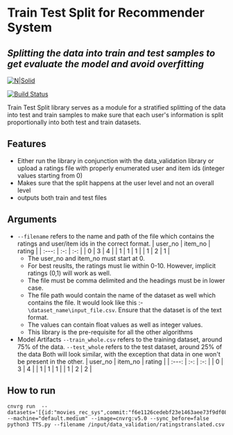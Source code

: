 # Train Test Split for Recommender System
## _Splitting the data into train and test samples to get evaluate the model and avoid overfitting_

[![N|Solid](https://cnvrg.io/wp-content/uploads/2018/12/logo-dark.png)](https://nodesource.com/products/nsolid)

[![Build Status](https://travis-ci.org/joemccann/dillinger.svg?branch=master)](https://travis-ci.org/joemccann/dillinger)

Train Test Split library serves as a module for a stratified splitting of the data into test and train samples to make sure that each user's information is split proportionally into both test and train datasets.

## Features
- Either run the library in conjunction with the data_validation library or upload a ratings file with properly enumerated user and item ids (integer values starting from 0)
- Makes sure that the split happens at the user level and not an overall level
- outputs both train and test files 

## Arguments
- `--filename` refers to the name and path of the file which contains the ratings and user/item ids in the correct format.
    | user_no | item_no  | rating  |
    | :---:   | :-: | :-: |
    | 0 | 3 | 4 |
    | 1 | 1 | 1 |
    | 1 | 2 | 1 |
   - The user_no and item_no must start at 0. 
   - For best reuslts, the ratings must lie within 0-10. However, implicit ratings (0,1) will work as well.
   - The file must be comma delimited and the headings must be in lower case.
   - The file path would contain the name of the dataset as well which contains the file. It would look like this :- `\dataset_name\input_file.csv`. Ensure that the dataset is of the text format.
   - The values can contain float values as well as integer values.
   - This library is the pre-requisite for all the other algorithms
 - Model Artifacts
        `--train_whole.csv` refers to the training dataset, around 75% of the data.
        `--test_whole` refers to the test dataset, around 25% of the data
        Both will look similar, with the exception that data in one won't be present in the other.
    | user_no | item_no  | rating  |
    | :---:   | :-: | :-: |
    | 0 | 3 | 4 |
    | 1 | 1 | 1 |
    | 1 | 2 | 2 |

## How to run
```
cnvrg run  --datasets='[{id:"movies_rec_sys",commit:"f6e1126cedebf23e1463aee73f9df08783640400"}]' --machine="default.medium" --image=cnvrg:v5.0 --sync_before=false python3 TTS.py --filename /input/data_validation/ratingstranslated.csv
```
